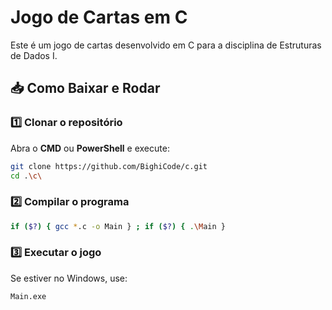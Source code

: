 # Jogo de Cartas em C

Este é um jogo de cartas desenvolvido em C para a disciplina de Estruturas de Dados I.

## 📥 Como Baixar e Rodar

### 1️⃣ Clonar o repositório
Abra o **CMD** ou **PowerShell** e execute:
```sh
git clone https://github.com/BighiCode/c.git
cd .\c\
```

### 2️⃣ Compilar o programa
```sh
if ($?) { gcc *.c -o Main } ; if ($?) { .\Main }
```
### 3️⃣ Executar o jogo
Se estiver no Windows, use:
```sh
Main.exe
```
